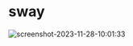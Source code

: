# sway
![screenshot-2023-11-28-10:01:33](https://github.com/dilanrojas/sway/assets/99371498/76ce3e11-1aed-44b1-8fb5-605b51cab35a)
